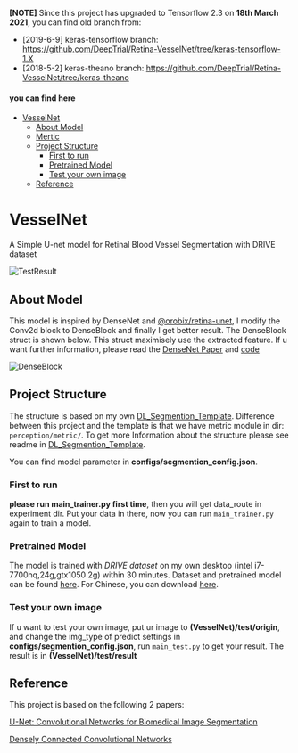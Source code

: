 **[NOTE]** Since this project has upgraded to Tensorflow 2.3 on **18th March 2021**, you can find old branch from:

- [2019-6-9] keras-tensorflow branch: https://github.com/DeepTrial/Retina-VesselNet/tree/keras-tensorflow-1.X
- [2018-5-2] keras-theano branch: https://github.com/DeepTrial/Retina-VesselNet/tree/keras-theano

#### you can find here

- [VesselNet](#vesselnet)
    - [About Model](#about-model)
    - [Mertic](#mertic)
    - [Project Structure](#project-structure)
        - [First to run](#first-to-run)
        - [Pretrained Model](#pretrained-model)
        - [Test your own image](#test-your-own-image)
    - [Reference](#reference)
        

# VesselNet
A Simple U-net model for Retinal Blood Vessel Segmentation with DRIVE dataset

![TestResult](https://i.imgur.com/pPMANyZ.jpg)


## About Model
This model is inspired by DenseNet and [@orobix/retina-unet][5], I modify the Conv2d block to DenseBlock and finally I get better result. The DenseBlock struct is shown below. This struct maximisely use the extracted feature. If u want further information, please read the [DenseNet Paper][3] and [code][4]

![DenseBlock](https://i.imgur.com/E2fDtOm.png)


## Project Structure
The structure is based on my own [DL_Segmention_Template][1]. Difference between this project and the template is that we have metric module in dir: `perception/metric/`. To get more Information about the structure please see readme in [DL_Segmention_Template][1].

You can find model parameter in **configs/segmention_config.json**.

### First to run
**please run main_trainer.py first time**, then you will get data_route in experiment dir. Put your data in there, now you can run `main_trainer.py` again to train a model. 

### Pretrained Model
The model is trained with *DRIVE dataset* on my own desktop (intel i7-7700hq,24g,gtx1050 2g) within 30 minutes.
Dataset and pretrained model can be found [here][2]. For Chinese, you can download [here][6].

### Test your own image
If u want to test your own image, put ur image to **(VesselNet)/test/origin**, and change the img_type of predict settings in **configs/segmention_config.json**, run `main_test.py` to get your result. The result is in **(VesselNet)/test/result**

## Reference
This project is based on the following 2 papers:



[U-Net: Convolutional Networks for Biomedical Image Segmentation](8)

[Densely Connected Convolutional Networks](7)



[1]: https://github.com/DeepTrial/DL_Segmention_Template
[2]: https://drive.google.com/file/d/1RALItn7a-XIe-ebsghk6HL-T0btJI9w7/view?usp=sharing
[3]: https://arxiv.org/pdf/1608.06993.pdf
[4]: https://github.com/liuzhuang13/DenseNet 
[5]: https://github.com/orobix/retina-unet
[6]: https://pan.baidu.com/s/1EnKeNTGimzVRa9QedWjxlg
[7]: https://arxiv.org/pdf/1608.06993.pdf
[8]: https://arxiv.org/pdf/1505.04597.pdf




